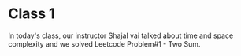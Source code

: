 # Class 1
In today's class, our instructor Shajal vai talked about time and space complexity and we solved Leetcode Problem#1 - Two Sum. 
